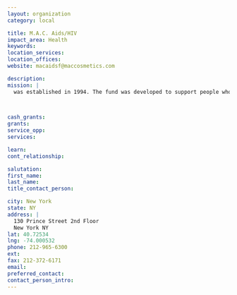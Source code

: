 ```yaml
---
layout: organization
category: local

title: M.A.C. Aids/HIV
impact_area: Health
keywords: 
location_services: 
location_offices: 
website: macaidsf@maccosmetics.com

description: 
mission: |
  was established in 1994. The fund was developed to support people who are living with HIV/AIDS worldwide. As well as donating funds to communities that offer services and help to and prevent the HIV/AIDS  through educational programs and services.

  

cash_grants: 
grants: 
service_opp: 
services: 

learn: 
cont_relationship: 

salutation: 
first_name: 
last_name: 
title_contact_person: 

city: New York
state: NY
address: |
  130 Prince Street 2nd Floor    
  New York NY 
lat: 40.72534
lng: -74.000532
phone: 212-965-6300
ext: 
fax: 212-372-6171
email: 
preferred_contact: 
contact_person_intro: 
---
```


